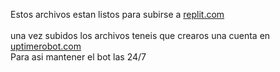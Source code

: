 Estos archivos estan listos para subirse a <a href="https://replit.com/">replit.com</a>
<br>
<br>
una vez subidos los archivos teneis que crearos una cuenta en <a href="https://uptimerobot.com">uptimerobot.com</a>
<br>
Para asi mantener el bot las 24/7
